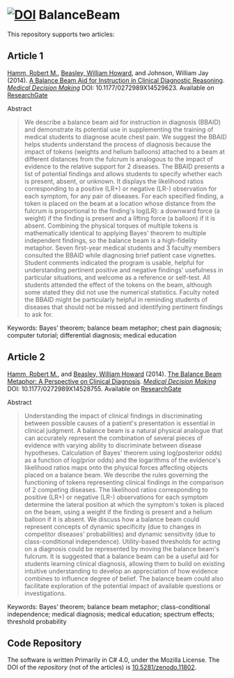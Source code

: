 [![DOI](https://zenodo.org/badge/4971/LiveOak/BalanceBeam.png)](http://dx.doi.org/10.5281/zenodo.11802)
BalanceBeam
===========

This repository supports two articles:

## Article 1

[Hamm, Robert  M.](http://scholar.google.com/citations?user=rit3xpIAAAAJ&hl=en), [Beasley, William Howard](http://scholar.google.com/citations?user=ffsJTC0AAAAJ&hl=en), and Johnson, William Jay (2014). [A Balance Beam Aid for Instruction in Clinical Diagnostic Reasoning](http://www.ncbi.nlm.nih.gov/pubmed/24739532). [*Medical Decision Making*](http://mdm.sagepub.com/)
DOI: 10.1177/0272989X14529623. Available on [ResearchGate](https://www.researchgate.net/publication/261748914_A_Balance_Beam_Aid_for_Instruction_in_Clinical_Diagnostic_Reasoning)

Abstract
>We describe a balance beam aid for instruction in diagnosis (BBAID) and demonstrate its potential use in supplementing the training of medical students to diagnose acute chest pain. We suggest the BBAID helps students understand the process of diagnosis because the impact of tokens (weights and helium balloons) attached to a beam at different distances from the fulcrum is analogous to the impact of evidence to the relative support for 2 diseases. The BBAID presents a list of potential findings and allows students to specify whether each is present, absent, or unknown. It displays the likelihood ratios corresponding to a positive (LR+) or negative (LR-) observation for each symptom, for any pair of diseases. For each specified finding, a token is placed on the beam at a location whose distance from the fulcrum is proportional to the finding's log(LR): a downward force (a weight) if the finding is present and a lifting force (a balloon) if it is absent. Combining the physical torques of multiple tokens is mathematically identical to applying Bayes' theorem to multiple independent findings, so the balance beam is a high-fidelity metaphor. Seven first-year medical students and 3 faculty members consulted the BBAID while diagnosing brief patient case vignettes. Student comments indicated the program is usable, helpful for understanding pertinent positive and negative findings' usefulness in particular situations, and welcome as a reference or self-test. All students attended the effect of the tokens on the beam, although some stated they did not use the numerical statistics. Faculty noted the BBAID might be particularly helpful in reminding students of diseases that should not be missed and identifying pertinent findings to ask for.

Keywords: Bayes’ theorem; balance beam metaphor; chest pain diagnosis; computer tutorial; differential diagnosis; medical education

## Article 2
[Hamm, Robert  M.](http://scholar.google.com/citations?user=rit3xpIAAAAJ&hl=en), and [Beasley, William Howard](http://scholar.google.com/citations?user=ffsJTC0AAAAJ&hl=en) (2014). [The Balance Beam Metaphor: A Perspective on Clinical Diagnosis](http://www.ncbi.nlm.nih.gov/pubmed/24739531). [*Medical Decision Making*](http://mdm.sagepub.com/)
DOI: 10.1177/0272989X14528755. Available on [ResearchGate](https://www.researchgate.net/publication/261748694_The_Balance_Beam_Metaphor_A_Perspective_on_Clinical_Diagnosis)

Abstract
>Understanding the impact of clinical findings in discriminating between possible causes of a patient's presentation is essential in clinical judgment. A balance beam is a natural physical analogue that can accurately represent the combination of several pieces of evidence with varying ability to discriminate between disease hypotheses. Calculation of Bayes' theorem using log(posterior odds) as a function of log(prior odds) and the logarithms of the evidence's likelihood ratios maps onto the physical forces affecting objects placed on a balance beam. We describe the rules governing the functioning of tokens representing clinical findings in the comparison of 2 competing diseases. The likelihood ratios corresponding to positive (LR+) or negative (LR-) observations for each symptom determine the lateral position at which the symptom's token is placed on the beam, using a weight if the finding is present and a helium balloon if it is absent. We discuss how a balance beam could represent concepts of dynamic specificity (due to changes in competitor diseases' probabilities) and dynamic sensitivity (due to class-conditional independence). Utility-based thresholds for acting on a diagnosis could be represented by moving the balance beam's fulcrum. It is suggested that a balance beam can be a useful aid for students learning clinical diagnosis, allowing them to build on existing intuitive understanding to develop an appreciation of how evidence combines to influence degree of belief. The balance beam could also facilitate exploration of the potential impact of available questions or investigations.

Keywords: Bayes’ theorem; balance beam metaphor; class-conditional independence; medical diagnosis; medical education; spectrum effects; threshold probability

## Code Repository
The software is written Primarily in C# 4.0, under the Mozilla License.  The DOI of the *repository* (not of the articles) is [10.5281/zenodo.11802](https://zenodo.org/record/11802).
